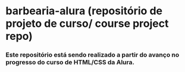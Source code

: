 # barbearia-alura (repositório de projeto de curso/ course project repo)
### Este repositório está sendo realizado a partir do avanço no progresso do curso de HTML/CSS da Alura.

